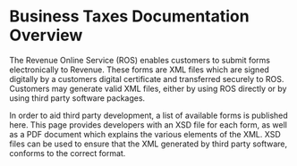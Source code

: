 # Business Taxes Documentation Overview
The Revenue Online Service (ROS) enables customers to submit forms electronically to Revenue. These forms are XML files which are signed digitally by a customers digital certificate and transferred securely to ROS. Customers may generate valid XML files, either by using ROS directly or by using third party software packages.

In order to aid third party development, a list of available forms is published here. This page provides developers with an XSD file for each form, as well as a PDF document which explains the various elements of the XML. XSD files can be used to ensure that the XML generated by third party software, conforms to the correct format.
